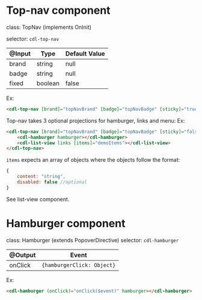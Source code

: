 # Top-nav component

class: TopNav (implements OnInit)

selector: `cdl-top-nav`

| @Input       | Type                       | Default Value |
| ---------    | -------------------------- | ------------- |
| brand        | string                     | null          |
| badge        | string                     | null          |
| fixed        | boolean                    | false         |



Ex:
```html
<cdl-top-nav [brand]="topNavBrand" [badge]="topNavBadge" [sticky]="true"></cdl-top-nav>
```

Top-nav takes 3 optional projections for hamburger, links and menu:
Ex:
```html
<cdl-top-nav [brand]="topNavBrand" [badge]="topNavBadge" [sticky]="false">
	<cdl-hamburger hamburger></cdl-hamburger>
	<cdl-list-view links [items]="demoItems"></cdl-list-view>
</cdl-top-nav>
```

`items` expects an array of objects where the objects follow the format:
```javascript
{
	content: "string",
	disabled: false //optional
}
```

See list-view component.

# Hamburger component

class: Hamburger (extends PopoverDirective)
selector: `cdl-hamburger`

| @Output | Event                      |
| ------- | -------------------------- |
| onClick | `{hamburgerClick: Object}` |


Ex:
```html
<cdl-hamburger (onClick)="onClick($event)" hamburger></cdl-hamburger>
```